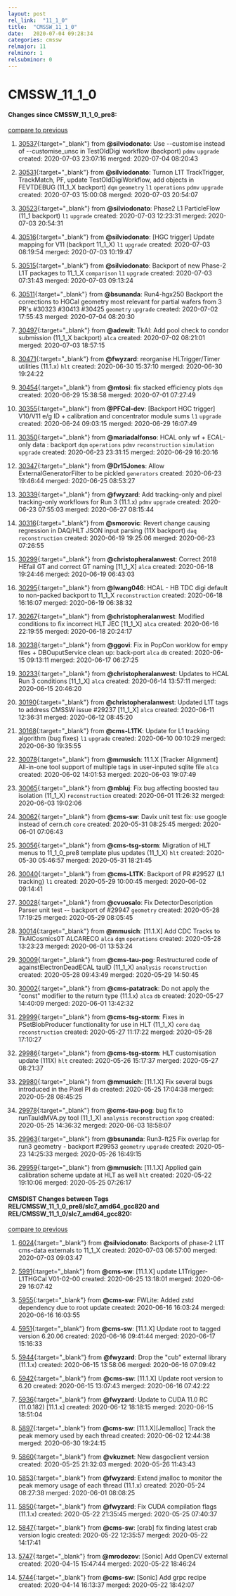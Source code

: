 ```yaml
---
layout: post
rel_link:  "11_1_0"
title:  "CMSSW_11_1_0"
date:   2020-07-04 09:28:34
categories: cmssw
relmajor: 11
relminor: 1
relsubminor: 0
---
```


# CMSSW_11_1_0
#### Changes since CMSSW_11_1_0_pre8:
[compare to previous](https://github.com/cms-sw/cmssw/compare/CMSSW_11_1_0_pre8...CMSSW_11_1_0)



1. [30537](http://github.com/cms-sw/cmssw/pull/30537){:target="_blank"}  from **@silviodonato**: Use --customise instead of --customise_unsc in TestOldDigi workflow (backport) `pdmv`  `upgrade`  created: 2020-07-03 23:07:16 merged: 2020-07-04 08:20:43



2. [30531](http://github.com/cms-sw/cmssw/pull/30531){:target="_blank"}  from **@silviodonato**: Turnon L1T TrackTrigger, TrackMatch, PF, update TestOldDigiWorkflow, add objects in FEVTDEBUG (11_1_X backport) `dqm`  `geometry`  `l1`  `operations`  `pdmv`  `upgrade`  created: 2020-07-03 15:00:08 merged: 2020-07-03 20:54:07



3. [30523](http://github.com/cms-sw/cmssw/pull/30523){:target="_blank"}  from **@silviodonato**: Phase2 L1 ParticleFlow (11_1 backport) `l1`  `upgrade`  created: 2020-07-03 12:23:31 merged: 2020-07-03 20:54:31



4. [30516](http://github.com/cms-sw/cmssw/pull/30516){:target="_blank"}  from **@silviodonato**: [HGC trigger] Update mapping for V11 (backport 11_1_X) `l1`  `upgrade`  created: 2020-07-03 08:19:54 merged: 2020-07-03 10:19:47



5. [30515](http://github.com/cms-sw/cmssw/pull/30515){:target="_blank"}  from **@silviodonato**: Backport of new Phase-2 L1T packages to 11_1_X `comparison`  `l1`  `upgrade`  created: 2020-07-03 07:31:43 merged: 2020-07-03 09:13:24



6. [30511](http://github.com/cms-sw/cmssw/pull/30511){:target="_blank"}  from **@bsunanda**: Run4-hgx250 Backport the corrections to HGCal geometry most relevant for partial wafers from 3 PR's #30323 #30413 #30425 `geometry`  `upgrade`  created: 2020-07-02 17:55:43 merged: 2020-07-04 08:20:30



7. [30497](http://github.com/cms-sw/cmssw/pull/30497){:target="_blank"}  from **@adewit**: TkAl: Add pool check to condor submission (11_1_X backport) `alca`  created: 2020-07-02 08:21:01 merged: 2020-07-03 18:57:15



8. [30471](http://github.com/cms-sw/cmssw/pull/30471){:target="_blank"}  from **@fwyzard**: reorganise HLTrigger/Timer utilities (11.1.x) `hlt`  created: 2020-06-30 15:37:10 merged: 2020-06-30 19:24:22



9. [30454](http://github.com/cms-sw/cmssw/pull/30454){:target="_blank"}  from **@mtosi**: fix stacked efficiency plots `dqm`  created: 2020-06-29 15:38:58 merged: 2020-07-01 07:27:49



10. [30355](http://github.com/cms-sw/cmssw/pull/30355){:target="_blank"}  from **@PFCal-dev**: [Backport HGC trigger] V10/V11 e/g ID + calibration and concentrator module sums `l1`  `upgrade`  created: 2020-06-24 09:03:15 merged: 2020-06-29 16:07:49



11. [30350](http://github.com/cms-sw/cmssw/pull/30350){:target="_blank"}  from **@mariadalfonso**: HCAL only wf + ECAL-only data : backport  `dqm`  `operations`  `pdmv`  `reconstruction`  `simulation`  `upgrade`  created: 2020-06-23 23:31:15 merged: 2020-06-29 16:20:16



12. [30347](http://github.com/cms-sw/cmssw/pull/30347){:target="_blank"}  from **@Dr15Jones**: Allow ExternalGeneratorFilter to be pickled `generators`  created: 2020-06-23 19:46:44 merged: 2020-06-25 08:53:27



13. [30339](http://github.com/cms-sw/cmssw/pull/30339){:target="_blank"}  from **@fwyzard**: Add tracking-only and pixel tracking-only workflows for Run 3 (11.1.x) `pdmv`  `upgrade`  created: 2020-06-23 07:55:03 merged: 2020-06-27 08:15:44



14. [30316](http://github.com/cms-sw/cmssw/pull/30316){:target="_blank"}  from **@smorovic**: Revert change causing regression in DAQ/HLT JSON input parsing (11X backport) `daq`  `reconstruction`  created: 2020-06-19 19:25:06 merged: 2020-06-23 07:26:55



15. [30299](http://github.com/cms-sw/cmssw/pull/30299){:target="_blank"}  from **@christopheralanwest**: Correct 2018 HEfail GT and correct GT naming [11_1_X] `alca`  created: 2020-06-18 19:24:46 merged: 2020-06-19 06:43:03



16. [30295](http://github.com/cms-sw/cmssw/pull/30295){:target="_blank"}  from **@lwang046**: HCAL - HB TDC digi default to non-packed backport to 11_1_X `reconstruction`  created: 2020-06-18 16:16:07 merged: 2020-06-19 06:38:32



17. [30267](http://github.com/cms-sw/cmssw/pull/30267){:target="_blank"}  from **@christopheralanwest**: Modified conditions to fix incorrect HLT JEC [11_1_X] `alca`  created: 2020-06-16 22:19:55 merged: 2020-06-18 20:24:17



18. [30238](http://github.com/cms-sw/cmssw/pull/30238){:target="_blank"}  from **@ggovi**: Fix in PopCon worklow for empy files + DBOuputService clean up: back-port `alca`  `db`  created: 2020-06-15 09:13:11 merged: 2020-06-17 06:27:25



19. [30233](http://github.com/cms-sw/cmssw/pull/30233){:target="_blank"}  from **@christopheralanwest**: Updates to HCAL Run 3 conditions [11_1_X] `alca`  created: 2020-06-14 13:57:11 merged: 2020-06-15 20:46:20



20. [30190](http://github.com/cms-sw/cmssw/pull/30190){:target="_blank"}  from **@christopheralanwest**: Updated L1T tags to address CMSSW issue #29237 [11_1_X] `alca`  created: 2020-06-11 12:36:31 merged: 2020-06-12 08:45:20



21. [30168](http://github.com/cms-sw/cmssw/pull/30168){:target="_blank"}  from **@cms-L1TK**: Update for L1 tracking algorithm (bug fixes) `l1`  `upgrade`  created: 2020-06-10 00:10:29 merged: 2020-06-30 19:35:55



22. [30078](http://github.com/cms-sw/cmssw/pull/30078){:target="_blank"}  from **@mmusich**: 11.1.X  [Tracker Alignment] All-in-one tool support of multiple tags in user-inputed sqlite file `alca`  created: 2020-06-02 14:01:53 merged: 2020-06-03 19:07:49



23. [30065](http://github.com/cms-sw/cmssw/pull/30065){:target="_blank"}  from **@mbluj**: Fix bug affecting boosted tau isolation (11_1_X) `reconstruction`  created: 2020-06-01 11:26:32 merged: 2020-06-03 19:02:06



24. [30062](http://github.com/cms-sw/cmssw/pull/30062){:target="_blank"}  from **@cms-sw**: Davix unit test fix: use google instead of cern.ch `core`  created: 2020-05-31 08:25:45 merged: 2020-06-01 07:06:43



25. [30056](http://github.com/cms-sw/cmssw/pull/30056){:target="_blank"}  from **@cms-tsg-storm**: Migration of HLT menus to 11_1_0_pre8 template plus updates (11_1_X) `hlt`  created: 2020-05-30 05:46:57 merged: 2020-05-31 18:21:45



26. [30040](http://github.com/cms-sw/cmssw/pull/30040){:target="_blank"}  from **@cms-L1TK**: Backport of PR #29527 (L1 tracking) `l1`  created: 2020-05-29 10:00:45 merged: 2020-06-02 09:14:41



27. [30028](http://github.com/cms-sw/cmssw/pull/30028){:target="_blank"}  from **@cvuosalo**: Fix DetectorDescription Parser unit test -- backport of #29947 `geometry`  created: 2020-05-28 17:19:25 merged: 2020-05-29 08:05:45



28. [30014](http://github.com/cms-sw/cmssw/pull/30014){:target="_blank"}  from **@mmusich**: [11.1.X] Add CDC Tracks to TkAlCosmics0T ALCARECO `alca`  `dqm`  `operations`  created: 2020-05-28 13:23:23 merged: 2020-06-01 13:53:24



29. [30009](http://github.com/cms-sw/cmssw/pull/30009){:target="_blank"}  from **@cms-tau-pog**: Restructured code of againstElectronDeadECAL tauID (11_1_X) `analysis`  `reconstruction`  created: 2020-05-28 09:43:49 merged: 2020-05-29 14:50:45



30. [30002](http://github.com/cms-sw/cmssw/pull/30002){:target="_blank"}  from **@cms-patatrack**: Do not apply the "const" modifier to the return type (11.1.x) `alca`  `db`  created: 2020-05-27 14:40:09 merged: 2020-06-01 13:42:32



31. [29999](http://github.com/cms-sw/cmssw/pull/29999){:target="_blank"}  from **@cms-tsg-storm**: Fixes in PSetBlobProducer functionality for use in HLT (11_1_X) `core`  `daq`  `reconstruction`  created: 2020-05-27 11:17:22 merged: 2020-05-28 17:10:27



32. [29986](http://github.com/cms-sw/cmssw/pull/29986){:target="_blank"}  from **@cms-tsg-storm**: HLT customisation update (111X) `hlt`  created: 2020-05-26 15:17:37 merged: 2020-05-27 08:21:37



33. [29980](http://github.com/cms-sw/cmssw/pull/29980){:target="_blank"}  from **@mmusich**: [11.1.X]  Fix several bugs introduced in the Pixel PI `db`  created: 2020-05-25 17:04:38 merged: 2020-05-28 08:45:25



34. [29978](http://github.com/cms-sw/cmssw/pull/29978){:target="_blank"}  from **@cms-tau-pog**: bug fix to runTauIdMVA.py tool (11_1_X) `analysis`  `reconstruction`  `xpog`  created: 2020-05-25 14:36:32 merged: 2020-06-03 18:58:07



35. [29963](http://github.com/cms-sw/cmssw/pull/29963){:target="_blank"}  from **@bsunanda**: Run3-ft25 Fix overlap for run3 geometry - backport #29953 `geometry`  `upgrade`  created: 2020-05-23 14:25:33 merged: 2020-05-26 16:49:15



36. [29959](http://github.com/cms-sw/cmssw/pull/29959){:target="_blank"}  from **@mmusich**: [11.1.X] Applied gain calibration scheme update at HLT as well `hlt`  created: 2020-05-22 19:10:06 merged: 2020-05-25 07:26:17



#### CMSDIST Changes between Tags REL/CMSSW_11_1_0_pre8/slc7_amd64_gcc820 and REL/CMSSW_11_1_0/slc7_amd64_gcc820:
[compare to previous](https://github.com/cms-sw/cmsdist/compare/REL/CMSSW_11_1_0_pre8/slc7_amd64_gcc820...REL/CMSSW_11_1_0/slc7_amd64_gcc820)



1. [6024](http://github.com/cms-sw/cmsdist/pull/6024){:target="_blank"}  from **@silviodonato**: Backports of phase-2 L1T cms-data externals to 11_1_X created: 2020-07-03 06:57:00 merged: 2020-07-03 09:03:47

2. [5991](http://github.com/cms-sw/cmsdist/pull/5991){:target="_blank"}  from **@cms-sw**: [11.1.X] update L1Trigger-L1THGCal V01-02-00 created: 2020-06-25 13:18:01 merged: 2020-06-29 16:07:42

3. [5955](http://github.com/cms-sw/cmsdist/pull/5955){:target="_blank"}  from **@cms-sw**: FWLite: Added zstd dependency due to root update created: 2020-06-16 16:03:24 merged: 2020-06-16 16:03:55

4. [5951](http://github.com/cms-sw/cmsdist/pull/5951){:target="_blank"}  from **@cms-sw**: [11.1.X] Update root to tagged version 6.20.06 created: 2020-06-16 09:41:44 merged: 2020-06-17 15:16:33

5. [5944](http://github.com/cms-sw/cmsdist/pull/5944){:target="_blank"}  from **@fwyzard**: Drop the "cub" external library (11.1.x) created: 2020-06-15 13:58:06 merged: 2020-06-16 07:09:42

6. [5942](http://github.com/cms-sw/cmsdist/pull/5942){:target="_blank"}  from **@cms-sw**: [11.1.X] Update root version to 6.20 created: 2020-06-15 13:07:43 merged: 2020-06-16 07:42:22

7. [5936](http://github.com/cms-sw/cmsdist/pull/5936){:target="_blank"}  from **@fwyzard**: Update to CUDA 11.0 RC (11.0.182) [11.1.x] created: 2020-06-12 18:18:15 merged: 2020-06-15 18:51:04

8. [5897](http://github.com/cms-sw/cmsdist/pull/5897){:target="_blank"}  from **@cms-sw**: [11.1.X][Jemalloc] Track the peak memory used by each thread created: 2020-06-02 12:44:38 merged: 2020-06-30 19:24:15

9. [5860](http://github.com/cms-sw/cmsdist/pull/5860){:target="_blank"}  from **@vkuznet**: New dasgoclient version created: 2020-05-25 21:32:03 merged: 2020-05-26 11:43:43

10. [5853](http://github.com/cms-sw/cmsdist/pull/5853){:target="_blank"}  from **@fwyzard**: Extend jmalloc to monitor the peak memory usage of each thread (11.1.x) created: 2020-05-24 08:27:38 merged: 2020-06-01 08:08:25

11. [5850](http://github.com/cms-sw/cmsdist/pull/5850){:target="_blank"}  from **@fwyzard**: Fix CUDA compilation flags (11.1.x) created: 2020-05-22 21:35:45 merged: 2020-05-25 07:40:37

12. [5847](http://github.com/cms-sw/cmsdist/pull/5847){:target="_blank"}  from **@cms-sw**: [crab] fix finding latest crab version logic created: 2020-05-22 12:35:57 merged: 2020-05-22 14:17:41

13. [5747](http://github.com/cms-sw/cmsdist/pull/5747){:target="_blank"}  from **@mrodozov**: [Sonic] Add OpenCV external created: 2020-04-15 15:47:44 merged: 2020-05-22 18:46:24

14. [5744](http://github.com/cms-sw/cmsdist/pull/5744){:target="_blank"}  from **@cms-sw**: [Sonic] Add grpc recipe created: 2020-04-14 16:13:37 merged: 2020-05-22 18:42:07
